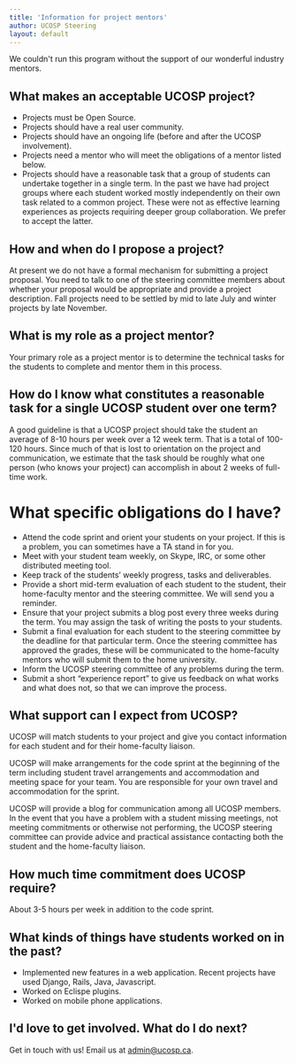 ```yaml
---
title: 'Information for project mentors'
author: UCOSP Steering
layout: default
---
```

We couldn't run this program without the support of our wonderful industry mentors.  

## What makes an acceptable UCOSP project?

* Projects must be Open Source.
* Projects should have a real user community.
* Projects should have an ongoing life (before and after the UCOSP involvement).
* Projects need a mentor who will meet the obligations of a mentor listed below.
* Projects should have a reasonable task that a group of students can undertake together in a single term. In the past we have had project groups where each student worked mostly independently on their own task related to a common project. These were not as effective learning experiences as projects requiring deeper group collaboration. We prefer to accept the latter.

## How and when do I propose a project?

At present we do not have a formal mechanism for submitting a project proposal. You need to talk to one of the steering committee members about whether your proposal would be appropriate and provide a project description. Fall projects need to be settled by mid to late July and winter projects by late November.


## What is my role as a project mentor?

Your primary role as a project mentor is to determine the technical tasks for the students to complete and mentor them in this process.

## How do I know what constitutes a reasonable task for a single UCOSP student over one term?

A good guideline is that a UCOSP project should take the student an average of 8-10 hours per week over a 12 week term. That is a total of 100-120 hours. Since much of that is lost to orientation on the project and communication, we estimate that the task should be roughly what one person (who knows your project) can accomplish in about 2 weeks of full-time work.

# What specific obligations do I have?
 
 * Attend the code sprint and orient your students on your project. If this is a problem, you can sometimes have a TA stand in for you. 
 * Meet with your student team weekly, on Skype, IRC, or some other distributed meeting tool.
 * Keep track of the students’ weekly progress, tasks and deliverables.
 * Provide a short mid-term evaluation of each student to the student, their home-faculty mentor and the steering committee. We will send you a reminder.
 * Ensure that your project submits a blog post every three weeks during the term. You may assign the task of writing the posts to your students. 
 * Submit a final evaluation for each student to the steering committee by the deadline for that particular term. Once the steering committee has approved the grades, these will be communicated to the home-faculty mentors who will submit them to the home university.	
 * Inform the UCOSP steering committee of any problems during the term.
 * Submit a short “experience report” to give us feedback on what works and what does not, so that we can improve the process.

## What support can I expect from UCOSP?

UCOSP will match students to your project and give you contact information for each student and for their home-faculty liaison. 

UCOSP will make arrangements for the code sprint at the beginning of the term including student travel arrangements and accommodation and meeting space for your team. You are responsible for your own travel and accommodation for the sprint.

UCOSP will provide a blog for communication among all UCOSP members.
In the event that you have a problem with a student missing meetings, not meeting commitments or otherwise not performing, the UCOSP steering committee can provide advice and practical assistance contacting both the student and the home-faculty liaison.


## How much time commitment does UCOSP require?

About 3-5 hours per week in addition to the code sprint.


## What kinds of things have students worked on in the past?

  * Implemented new features in a web application. Recent projects have used Django, Rails, Java, Javascript.
  * Worked on Eclispe plugins.
  * Worked on mobile phone applications.


## I'd love to get involved. What do I do next?

Get in touch with us! Email us at <admin@ucosp.ca>.
